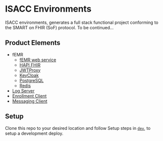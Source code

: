 # ISACC Environments
ISACC environments, generates a full stack functional
project conforming to the SMART on FHIR (SoF) protocol.
To be continued...

## Product Elements
- fEMR
  - [fEMR web service](https://github.com/uwcirg/cosri-patientsearch)
  - [HAPI FHIR](https://hapifhir.io/)
  - [JWTProxy](https://github.com/uwcirg/jwt-proxy)
  - [KeyCloak](https://www.keycloak.org/)
  - [PostgreSQL](https://postgrest.org/en/stable/)
  - [Redis](https://redis.io/)
- [Log Server](https://github.com/uwcirg/logserver)
- [Enrollment Client](https://github.com/uwcirg/isacc-enrollment-client-sof)
- [Messaging Client](https://github.com/uwcirg/isacc-messaging-client-sof)

## Setup
Clone this repo to your desired location and follow Setup steps in [`dev`](./dev/README.md), to setup a development deploy.
